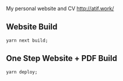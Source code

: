 My personal website and CV http://atif.work/

## Website Build

```
yarn next build;
```

## One Step Website + PDF Build

```
yarn deploy;
```
